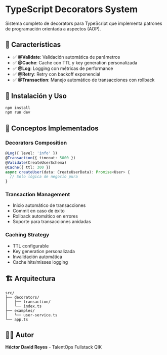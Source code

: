 # TypeScript Decorators System

Sistema completo de decorators para TypeScript que implementa patrones de programación orientada a aspectos (AOP).

## 🎯 Características

- ✅ **@Validate**: Validación automática de parámetros
- ✅ **@Cache**: Cache con TTL y key generation personalizada
- ✅ **@Log**: Logging con métricas de performance
- ✅ **@Retry**: Retry con backoff exponencial
- ✅ **@Transaction**: Manejo automático de transacciones con rollback

## 🚀 Instalación y Uso

```bash
npm install
npm run dev
```

## 📖 Conceptos Implementados

### Decorators Composition

```typescript
@Log({ level: 'info' })
@Transaction({ timeout: 5000 })
@Validate(CreateUserSchema)
@Cache({ ttl: 300 })
async createUser(data: CreateUserData): Promise<User> {
  // Solo lógica de negocio pura
}
```

### Transaction Management

- Inicio automático de transacciones
- Commit en caso de éxito
- Rollback automático en errores
- Soporte para transacciones anidadas

### Caching Strategy

- TTL configurable
- Key generation personalizada
- Invalidación automática
- Cache hits/misses logging

## 🏗️ Arquitectura

```
src/
├── decorators/
│   ├── transaction/
│   └── index.ts
├── examples/
│   └── user-service.ts
└── app.ts
```

## 👨‍💻 Autor

**Héctor David Reyes** - TalentOps Fullstack QIK
